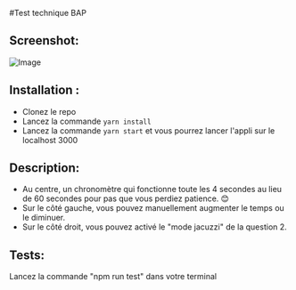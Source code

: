 #Test technique BAP


## Screenshot:
![Image](https://image.ibb.co/eacbjc/Screen_Shot_2018_03_14_at_22_38_16.png)

## Installation :
- Clonez le repo
- Lancez la commande ```yarn install```
- Lancez la commande  ```yarn start``` et vous pourrez lancer l'appli sur le localhost 3000

## Description:
- Au centre, un chronomètre qui fonctionne toute les 4 secondes au lieu de 60 secondes pour pas que vous perdiez patience. 😊
- Sur le côté gauche, vous pouvez manuellement augmenter le temps ou le diminuer.
- Sur le côté droit, vous pouvez activé le "mode jacuzzi" de la question 2.


## Tests:
Lancez la commande "npm run test" dans votre terminal
